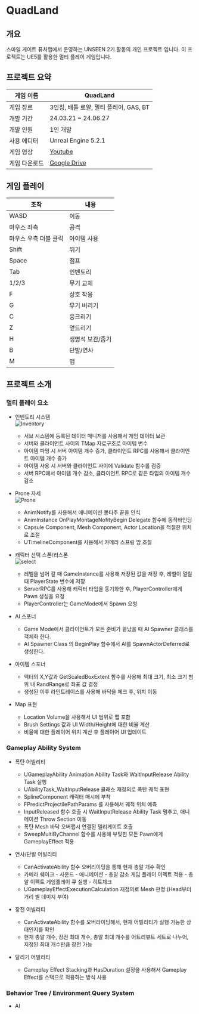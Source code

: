 # QuadLand </br>
## 개요 </br>
스마일 게이트 퓨처랩에서 운영하는 UNSEEN 2기 활동의 개인 프로젝트 입니다. 이 프로젝트는 UE5를 활용한 멀티 플레이 게임입니다.

## 프로젝트 요약 </br>
|게임 이름|QuadLand|
|------|---|
|게임 장르|3인칭, 배틀 로얄, 멀티 플레이, GAS, BT|
|개발 기간|24.03.21 ~ 24.06.27|
|개발 인원|1인 개발|
|사용 에디터|Unreal Engine 5.2.1|
|게임 영상|[Youtube](https://youtu.be/7dDOaXCgpPM?si=ZmH3YlUCN4XMGDfP)|
|게임 다운로드|[Google Drive](https://drive.google.com/file/d/1D4OBhuT28q80ipwx2FkUMdyI91aTU1au/view?usp=sharing)|

## 게임 플레이 </br>
|조작|내용|
|------|---|
|WASD|이동|
|마우스 좌측|공격|
|마우스 우측 더블 클릭|아이템 사용|
|Shift|뛰기|
|Space|점프|
|Tab|인벤토리|
|1/2/3|무기 교체|
|F|상호 작용|
|G|무기 버리기|
|C|웅크리기|
|Z|엎드리기|
|H|생명석 보관/줍기|
|B|단발/연사|
|M|맵|

## 프로젝트 소개 </br>
### 멀티 플레이 요소
* 인벤토리 시스템 </br>
![Inventory](https://github.com/futurelabunseen/C-SuyoungSong/assets/81684148/93453e5b-0908-4630-bb92-359592982f23)
  - 서브 시스템에 등록된 데이터 매니저를 사용해서 게임 데이터 보관
  - 서버와 클라이언트 사이의 TMap 자료구조로 아이템 변수
  - 아이템 파밍 시 서버 아이템 개수 증가, 클라이언트 RPC를 사용해서 클라이언트 아이템 개수 증가
  - 아이템 사용 시 서버와 클라이언트 사이에 Validate 함수를 검증
  - 서버 RPC에서 아이템 개수 감소, 클라이언트 RPC로 같은 타입의 아이템 개수 감소
 
* Prone 자세 </br>
![Prone](https://github.com/futurelabunseen/C-SuyoungSong/assets/81684148/f2c99a57-9150-41cf-86c6-8edf99d51658)
  - AnimNotify를 사용해서 애니메이션 몽타주 끝을 인식
  - AnimInstance OnPlayMontageNofityBegin Delegate 함수에 동적바인딩
  - Capsule Component, Mesh Component, Actor Location을 적절한 위치로 조절
  - UTimelineComponent를 사용해서 카메라 스프링 암 조절
  
* 캐릭터 선택 스폰/리스폰 </br>
![select](https://github.com/futurelabunseen/C-SuyoungSong/assets/81684148/ce16ed02-f907-43c2-97d6-d7d106afe3db)
  - 레벨을 넘어 갈 때 GameInstance를 사용해 저장된 값을 저장 후, 레벨이 열릴 때 PlayerState 변수에 저장
  - ServerRPC를 사용해 캐릭터 타입을 동기화한 후, PlayerController에게 Pawn 생성을 요청
  - PlayerController는 GameMode에서 Spawn 요청
  
* AI 스포너 </br>
  - Game Mode에서 클라이언트가 모든 준비가 끝났을 때 AI Spawner 클래스를 객체화 한다.
  - AI Spawner Class 의 BeginPlay 함수에서 AI를 SpawnActorDeferred로 생성한다.
    
* 아이템 스포너 </br>
  - 액터의 X,Y값과 GetScaledBoxExtent 함수를 사용해 최대 크기, 최소 크기 범위 내 RandRange로 좌표 값 결정
  - 생성된 이후 라인트레이스를 사용해 바닥을 체크 후, 위치 이동
  
* Map 표현 </br>
  - Location Volume을 사용해서 UI 범위로 맵 포함
  - Brush Settings 값과 UI Width/Height에 대한 비율 계산
  - 비율에 대한 플레이어 위치 계산 후 플레이어 UI 업데이트
 
### Gameplay Ability System 
* 폭탄 어빌리티
  - UGameplayAbility Animation Ability Task와 WaitInputRelease Ability Task 실행
  - UAbilityTask_WaitInputRelease 클래스 재정의로 폭탄 궤적 표현
  - SplineComponent 캐릭터 매시에 부착
  - FPredictProjectilePathParams 를 사용해서 궤적 위치 예측
  - InputReleased 함수 호출 시 WaitInputRelease Ability Task 멈추고, 애니메이션 Throw Section 이동
  - 폭탄 Mesh 바닥 오버랩시 연결된 델리게이트 호출
  - SweepMultiByChannel 함수를 사용해 부딪힌 모든 Pawn에게 GameplayEffect 적용

* 연사/단발 어빌리티
  - CanActivateAbility 함수 오버리이딩을 통해 현재 총알 개수 확인
  - 카메라 쉐이크 - 사운드 - 애니메이션 - 총알 감소 게임 플레이 이펙트 적용 - 총알 이펙트 게임플레이 큐 실행 - 히트체크
  - UGameplayEffectExecutionCalculation 재정의로 Mesh 판정 (Head부터 거리 별 데미지 부여)
 
* 장전 어빌리티
  - CanActivateAbility 함수를 오버라이딩해서, 현재 어빌리티가 실행 가능한 상태인지를 확인
  - 현재 총알 개수, 장전 최대 개수, 총알 최대 개수를 어트리뷰트 세트로 나누어, 지정된 최대 개수만큼 장전 가능
 
* 달리기 어빌리티
  - Gameplay Effect Stacking과 HasDuration 설정을 사용해서 Gameplay Effect를 스택으로 적용하는 방식 사용
 
### Behavior Tree / Environment Query System
* AI
